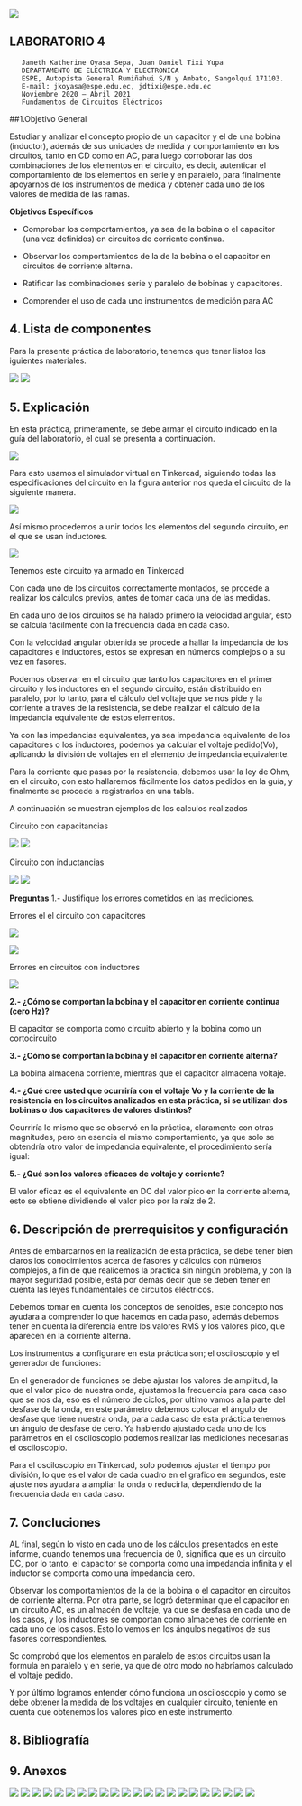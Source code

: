 ![](https://pbs.twimg.com/profile_images/712307087577993217/D8_89Lg4_400x400.jpg)
##  LABORATORIO 4
                                                                            
                                                                            
                                                                            
                                                                            
                                                                            
                                                                            
                                                                           
                                                                           
       Janeth Katherine Oyasa Sepa, Juan Daniel Tixi Yupa
       DEPARTAMENTO DE ELECTRICA Y ELECTRONICA
       ESPE, Autopista General Rumiñahui S/N y Ambato, Sangolquí 171103.
       E-mail: jkoyasa@espe.edu.ec, jdtixi@espe.edu.ec
       Noviembre 2020 – Abril 2021
       Fundamentos de Circuitos Eléctricos
       
       
##1.Objetivo General

Estudiar y analizar el concepto propio de un capacitor y el de una bobina (inductor), además de sus unidades de medida y comportamiento en los circuitos, tanto en CD como en AC, para luego corroborar las dos combinaciones de los elementos en el circuito, es decir, autenticar el comportamiento de los elementos en serie y en paralelo, para finalmente apoyarnos de los instrumentos de medida y obtener cada uno de los valores de medida de las ramas.

**Objetivos Específicos**

- Comprobar los comportamientos, ya sea de la bobina o el capacitor (una vez definidos) en circuitos de corriente continua.

- Observar los comportamientos de la de la bobina o el capacitor en circuitos de corriente alterna.

- Ratificar las combinaciones serie y paralelo de bobinas y capacitores.

- Comprender el uso de cada uno instrumentos de medición para AC

## 4. Lista de componentes

Para la presente práctica de laboratorio, tenemos que tener listos los iguientes materiales.
 
![](https://scontent.fuio16-1.fna.fbcdn.net/v/t1.0-9/151805546_3660444064052096_182864787375991665_o.jpg?_nc_cat=102&ccb=3&_nc_sid=730e14&_nc_eui2=AeEcwhIpzVZfm1_7W83j1ZcpkMFVvdSMqW6QwVW91IypbnaxIdxuC8SKTKxJ3IgG9pywSQqJNkExbXrhkteJfwS3&_nc_ohc=akJpsHufqZoAX8syLWC&_nc_ht=scontent.fuio16-1.fna&oh=a34822b141abe57ee767df3576fb8421&oe=605967DF)
![](https://scontent.fuio16-1.fna.fbcdn.net/v/t1.0-9/151774719_3660444050718764_6231663999448194014_n.jpg?_nc_cat=109&ccb=3&_nc_sid=730e14&_nc_eui2=AeFr8aW-I_WxM61uVVZwPtv_nib0LruxTOGeJvQuu7FM4UjRAKGY77jKxrjc9BKLim7BPH3Sg3mXO6RRlnM9fI29&_nc_ohc=uVOpTOlii4oAX-tDLiq&_nc_ht=scontent.fuio16-1.fna&oh=7caffb193f161ccb536228049ae2e30c&oe=605922C4)



## 5. Explicación

En esta práctica, primeramente, se debe armar el circuito indicado en la guía del laboratorio, el cual se presenta a continuación.
 
![](https://scontent.fuio16-1.fna.fbcdn.net/v/t1.0-9/153037578_3660444074052095_4551347715768146660_n.jpg?_nc_cat=101&ccb=3&_nc_sid=730e14&_nc_eui2=AeGz6l3gUmVbaouhy0zm9hsdSttMsoIPeM5K20yygg94zq7kbgoecAPu9zDWmHUXPgjWkw337kSTB05MgA1Z2_y9&_nc_ohc=u7LspwBnJtAAX_-c-GX&_nc_ht=scontent.fuio16-1.fna&oh=ab48f597ce245789ca3c4a3937db82f2&oe=6059A328)
 
Para esto usamos el simulador virtual en Tinkercad, siguiendo todas las especificaciones del circuito en la figura anterior nos queda el circuito de la siguiente manera.

![](https://scontent.fuio16-1.fna.fbcdn.net/v/t1.0-9/151146350_3660444257385410_2509234783844383490_o.jpg?_nc_cat=101&ccb=3&_nc_sid=730e14&_nc_eui2=AeEQrc-P6X8mXWaqrITV_9vVUJW57diVAzdQlbnt2JUDN8fDxbzrmJfuJYqCf_y1CUaFn-y4qHMfj7iMprPOaYyQ&_nc_ohc=Ve9lOfQ32-wAX9Yyv04&_nc_oc=AQnkEbxUVLM1-VmWISWpPU_wwOoce8EkPf_ZjTOw3BznPSCDdzDRcZrnlF3h-UzVVEo&_nc_ht=scontent.fuio16-1.fna&oh=beb49184549384d817455777e4aac008&oe=605A5C7C)



Así mismo procedemos a unir todos los elementos del segundo circuito, en el que se usan inductores.

![](https://scontent.fuio16-1.fna.fbcdn.net/v/t1.0-9/151435470_3660444224052080_3873018559477738035_o.jpg?_nc_cat=108&ccb=3&_nc_sid=730e14&_nc_eui2=AeEwtbQNYF1uEPPlOiwVbCICi5XhjkGgZQ6LleGOQaBlDlVxiC0JsatyHAJR9wUdzjv6V0YhfpZUWE6jQ81gQqhz&_nc_ohc=UvhT1tDXbzAAX_IExI4&_nc_ht=scontent.fuio16-1.fna&oh=2ab86d4e35c267f6cf37f2ea12560bf1&oe=6058A508)


Tenemos este circuito ya armado en Tinkercad

Con cada uno de los circuitos correctamente montados, se procede a realizar los cálculos previos, antes de tomar cada una de las medidas.

En cada uno de los circuitos se ha halado primero la velocidad angular, esto se calcula fácilmente con la frecuencia dada en cada caso.

Con la velocidad angular obtenida se procede a hallar la impedancia de los capacitores e inductores, estos se expresan en números complejos o a su vez en fasores.

Podemos observar en el circuito que tanto los capacitores en el primer circuito y los inductores en el segundo circuito, están distribuido en paralelo, por lo tanto, para el cálculo del voltaje que se nos pide y la corriente a través de la resistencia, se debe realizar el cálculo de la impedancia equivalente de estos elementos.

Ya con las impedancias equivalentes, ya sea impedancia equivalente de los capacitores o los inductores, podemos ya calcular el voltaje pedido(Vo), aplicando la división de voltajes en el elemento de impedancia equivalente.

Para la corriente que pasas por la resistencia, debemos usar la ley de Ohm, en el circuito, con esto hallaremos fácilmente los datos pedidos en la guía, y finalmente se procede a registrarlos en una tabla.

A continuación se muestran ejemplos de los calculos realizados

Circuito con capacitancias

![](https://scontent.fuio16-1.fna.fbcdn.net/v/t1.0-9/151310566_3660487634047739_3308345750771460283_n.jpg?_nc_cat=111&ccb=3&_nc_sid=730e14&_nc_eui2=AeFqegkGbPSZ418MrVqRT8RB-2uSfimRIED7a5J-KZEgQNr0oKMhgRMb57f7YMl03T13hNmBrHPAfTV1LRaOMWFF&_nc_ohc=AA6DmCdM5akAX_H5h2C&_nc_ht=scontent.fuio16-1.fna&oh=451040be4c9f16529642e992f32a0a61&oe=6059BED3)
![](https://scontent.fuio16-1.fna.fbcdn.net/v/t1.0-9/151666982_3660487640714405_1838181691299605500_n.jpg?_nc_cat=107&ccb=3&_nc_sid=730e14&_nc_eui2=AeFicYj7Byd0E4g7ynLX7-VybZObbZvlf9ptk5ttm-V_2td5nBXvz4K49Nv7fIB-pA3wH4Ym13pq11NHOxs1t1Qq&_nc_ohc=Qi5jOvh-BysAX-Dzjrk&_nc_ht=scontent.fuio16-1.fna&oh=8cc8a5d6fca454452aec306a144d5fd5&oe=6058FDBA)

Circuito con inductancias

![](https://scontent.fuio16-1.fna.fbcdn.net/v/t1.0-9/152064468_3660487647381071_7079699130832948635_n.jpg?_nc_cat=102&ccb=3&_nc_sid=730e14&_nc_eui2=AeHgnl26P0THJHak4l0OWzuUavgU8tLUButq-BTy0tQG62KI82uPIlhWcDCONSNIcCnRcH8PR2NRoR8Set39Md4d&_nc_ohc=g7i1vMCd2BUAX8Nt0BJ&_nc_ht=scontent.fuio16-1.fna&oh=e4875de1ecbb37c50e7ff8b51bfaffd7&oe=6059AA81)
![](https://scontent.fuio16-1.fna.fbcdn.net/v/t1.0-9/151580881_3660487627381073_4612224209894149240_n.jpg?_nc_cat=104&ccb=3&_nc_sid=730e14&_nc_eui2=AeGmhowshAZ49yozC1h3Jv-ryZTGUViq_aLJlMZRWKr9oqcuCdH06AM62qiPVm7oJYYtBrfvlXvweP-oniHiSJ4F&_nc_ohc=GGJCHL7PJhUAX9lvdoH&_nc_ht=scontent.fuio16-1.fna&oh=68b10296f1966198de61aa7acfa23933&oe=605A5025)


**Preguntas**
1.- Justifique los errores cometidos en las mediciones.

Errores el el circuito con capacitores


![](https://scontent.fuio16-1.fna.fbcdn.net/v/t1.0-9/151587619_3660690754027427_2264586706100497881_n.jpg?_nc_cat=106&ccb=3&_nc_sid=730e14&_nc_eui2=AeHQ2x8QykTsP04yjK9u6tEvP2bI1am9XhY_ZsjVqb1eFmXPtBOMcALIasi0wp2hmfQqfgnCTaiySpVyHegTAZBr&_nc_ohc=F9ZwbuDwAiUAX__YdOz&_nc_ht=scontent.fuio16-1.fna&oh=2bec524be2c0f28d72426e05b6336751&oe=605B5345)


![](https://scontent.fuio16-1.fna.fbcdn.net/v/t1.0-9/152234958_3660690760694093_6742610010448836183_n.jpg?_nc_cat=106&ccb=3&_nc_sid=730e14&_nc_eui2=AeHu_E2NMFfSQOnZearADYu_hJDZGcL_LZaEkNkZwv8tlhOEqXzbmt5dP54EtggHUISs1eTv7wpFoiTQgrqSCd_d&_nc_ohc=SeOneW9i14sAX-1xWej&_nc_ht=scontent.fuio16-1.fna&oh=cb4c14f5ca8c96f41d1607c347d74c94&oe=605A04BD)

Errores en circuitos con inductores

![](https://scontent.fuio16-1.fna.fbcdn.net/v/t1.0-9/151265704_3660690774027425_1745091421798886711_n.jpg?_nc_cat=104&ccb=3&_nc_sid=730e14&_nc_eui2=AeEqhHoJ5N1Lpul-kDZPSz-xg3LwZHw0j-eDcvBkfDSP5-rSEPS5DbWV4ypaTdH7SXDzTHjwYRZThe2W5gkMf52X&_nc_ohc=-mHgDeHeKPAAX_1qvvU&_nc_ht=scontent.fuio16-1.fna&oh=12091d48e401dceda318eb780895278c&oe=605AA2B7)


**2.- ¿Cómo se comportan la bobina y el capacitor en corriente continua (cero Hz)?**

El capacitor se comporta como circuito abierto y la bobina como un cortocircuito

**3.- ¿Cómo se comportan la bobina y el capacitor en corriente alterna?**

La bobina almacena corriente, mientras que el capacitor almacena voltaje.

**4.- ¿Qué cree usted que ocurriría con el voltaje Vo y la corriente de la resistencia en los circuitos analizados en esta práctica, si se utilizan dos bobinas o dos capacitores de valores distintos?**

Ocurriría lo mismo que se observó en la práctica, claramente con otras magnitudes, pero en esencia el mismo comportamiento, ya que solo se obtendría otro valor de impedancia equivalente, el procedimiento sería igual:

**5.- ¿Qué son los valores eficaces de voltaje y corriente?**

El valor eficaz es el equivalente en DC del valor pico en la corriente alterna, esto se obtiene dividiendo el valor pico por la raíz de 2.


## 6. Descripción de prerrequisitos y configuración

Antes de embarcarnos en la realización de esta práctica, se debe tener bien claros los conocimientos acerca de fasores y cálculos con números complejos, a fin de que realicemos la practica sin ningún problema, y con la mayor seguridad posible, está por demás decir que se deben tener en cuenta las leyes fundamentales de circuitos eléctricos.

Debemos tomar en cuenta los conceptos de senoides, este concepto nos ayudara a comprender lo que hacemos en cada paso, además debemos tener en cuenta la diferencia entre los valores RMS y los valores pico, que aparecen en la corriente alterna.

Los instrumentos a configurare en esta práctica son; el osciloscopio y el generador de funciones:

En el generador de funciones se debe ajustar los valores de amplitud, la que el valor pico de nuestra onda, ajustamos la frecuencia para cada caso que se nos da, eso es el número de ciclos, por ultimo vamos a la parte del desfase de la onda, en este parámetro debemos colocar el ángulo de desfase que tiene nuestra onda, para cada caso de esta práctica tenemos un ángulo de desfase de cero. Ya habiendo ajustado cada uno de los parámetros en el osciloscopio podemos realizar las mediciones necesarias el osciloscopio.

Para el osciloscopio en Tinkercad, solo podemos ajustar el tiempo por división, lo que es el valor de cada cuadro en el grafico en segundos, este ajuste nos ayudara a ampliar la onda o reducirla, dependiendo de la frecuencia dada en cada caso.

## 7. Concluciones

AL final, según lo visto en cada uno de los cálculos presentados en este informe, cuando tenemos una frecuencia de 0, significa que es un circuito DC, por lo tanto, el capacitor se comporta como una impedancia infinita y el inductor se comporta como una impedancia cero.

Observar los comportamientos de la de la bobina o el capacitor en circuitos de corriente alterna.
Por otra parte, se logró determinar que el capacitor en un circuito AC, es un almacén de voltaje, ya que se desfasa en cada uno de los casos, y los inductores se comportan como almacenes de corriente en cada uno de los casos. Esto lo vemos en los ángulos negativos de sus fasores correspondientes.

Sc comprobó que los elementos en paralelo de estos circuitos usan la formula en paralelo y en serie, ya que de otro modo no habríamos calculado el voltaje pedido.

Y por último logramos entender cómo funciona un osciloscopio y como se debe obtener la medida de los voltajes en cualquier circuito, teniente en cuenta que obtenemos los valores pico en este instrumento.

## 8.  Bibliografía



## 9. Anexos

![](https://scontent.fuio16-1.fna.fbcdn.net/v/t1.0-9/152361831_3660444267385409_5905927059679306103_o.jpg?_nc_cat=107&ccb=3&_nc_sid=730e14&_nc_eui2=AeFnsfrr-ntDySN9uz-hRRH2z6hKR-OF9ujPqEpH44X26FXSM_zVMJlSuky8VGHoMeUzOJHU4ejU446CeSudoKMU&_nc_ohc=LiN2sGzEYAIAX-cbRu1&_nc_ht=scontent.fuio16-1.fna&oh=05dc4a76f09b850919189ba2625c0306&oe=60590827)
![](https://scontent.fuio16-1.fna.fbcdn.net/v/t1.0-9/153502367_3660444344052068_6756790648400557511_o.jpg?_nc_cat=105&ccb=3&_nc_sid=730e14&_nc_eui2=AeE0FL1s-XFkjTKZ1v4i_qF80DAMG4BkHbnQMAwbgGQduafcwM3wlUY4EpjyyTTR9dfGw4p9xzdb-stJeQfw8J7i&_nc_ohc=h7Zy9DYxapQAX-BJ9ra&_nc_ht=scontent.fuio16-1.fna&oh=c1d5e297d850ba57b7b0bb9148e7b92b&oe=6058BC82)
![](https://scontent.fuio16-1.fna.fbcdn.net/v/t1.0-9/151269178_3660444480718721_9018573785586776351_o.jpg?_nc_cat=106&ccb=3&_nc_sid=730e14&_nc_eui2=AeH6tl4H4qFbuf-BTeMINdRobakn59DleLRtqSfn0OV4tCwfZkYU7_YV0LCxOedWT6qd2vXvz40w9HPgn9V0TtIi&_nc_ohc=5H8oivXaoVMAX9VD6t8&_nc_ht=scontent.fuio16-1.fna&oh=b1edc9525061126439ce6789b43cad79&oe=6057D430)
![](https://scontent.fuio16-1.fna.fbcdn.net/v/t1.0-9/151299488_3660444510718718_7852889967722255326_o.jpg?_nc_cat=111&ccb=3&_nc_sid=730e14&_nc_eui2=AeE2g6HbZl65byl6E3fC5_gE_qkn_w37GGL-qSf_DfsYYvn6TZFplyYZuyVzOKts4PHTI5gbR5KnEQsv86Bk3PhB&_nc_ohc=WO7sM6ajGWAAX-Zzq3b&_nc_ht=scontent.fuio16-1.fna&oh=f6bfa0b1a38ec7d8d16f01b484db326e&oe=605B853A)
![](https://scontent.fuio16-1.fna.fbcdn.net/v/t1.0-9/151829518_3660444574052045_1496712303327928762_o.jpg?_nc_cat=111&ccb=3&_nc_sid=730e14&_nc_eui2=AeF7z3Df-ip4Px2DRnC3nmoEb3jUHKJ5WBNveNQconlYE8YQBUg-ENPZ2kzFZ3FHNyC0YcBt__eIJXq_yOfkt2jp&_nc_ohc=h948MLIfF2wAX9uXjZD&_nc_oc=AQmgjOSgXHKJEb_5vWMdj9O_VSrD5rd3Bz4zp1wwXWM6894CDECEA7GesVyF-j48x5A&_nc_ht=scontent.fuio16-1.fna&oh=ad44b437c563171c44f95c6b5b92843c&oe=605A3534)
![](https://scontent.fuio16-1.fna.fbcdn.net/v/t1.0-9/151708235_3660444637385372_3733034533865137810_o.jpg?_nc_cat=102&ccb=3&_nc_sid=730e14&_nc_eui2=AeH3J-PiMeqJ6zdPhywO91RKc-N8xrPFhaRz43zGs8WFpCEXU5JjMA-3DJ_oCe3E8baYmfPu_2y4YHFJUv9qjZ7X&_nc_ohc=H4dBq2fPnpkAX-XNZUJ&_nc_ht=scontent.fuio16-1.fna&oh=126d023fc1d64243781226476dc0d4e4&oe=605B1293)
![](https://scontent.fuio16-1.fna.fbcdn.net/v/t1.0-9/153176294_3660444670718702_3171882370158800544_o.jpg?_nc_cat=105&ccb=3&_nc_sid=730e14&_nc_eui2=AeEbs0PRLvovzPqUbv2Jd0A-GjeqgBisnbsaN6qAGKydu7xwT_J158hLCljS4YDK6iOS8_Ys_ZbemJ9tmSPpXM5Y&_nc_ohc=rFk15paeTkQAX94LY1-&_nc_ht=scontent.fuio16-1.fna&oh=5d47b39838e032cc5f550407268c78e3&oe=6059B859)
![](https://scontent.fuio16-1.fna.fbcdn.net/v/t1.0-9/152519976_3660444764052026_6665477837328188768_o.jpg?_nc_cat=111&ccb=3&_nc_sid=730e14&_nc_eui2=AeF5tb8YMbb7sG3-Fq-BXGesAd_6-8E2Y_MB3_r7wTZj8yAvrH-zt1aXyLs-qCKbYKfQKIMK7shB62UdApAcmyT_&_nc_ohc=eZRZpL478egAX-clvou&_nc_ht=scontent.fuio16-1.fna&oh=f4891c415b235baaf53d2adc5e866b29&oe=6059EA43)
![](https://scontent.fuio16-1.fna.fbcdn.net/v/t1.0-9/152061861_3660444810718688_8779562658270468072_o.jpg?_nc_cat=106&ccb=3&_nc_sid=730e14&_nc_eui2=AeFupQ8Hqs2WBQF0yf4UI51VD1DGzf4Ps6cPUMbN_g-zp4C_aUxQ-V2Zj-YLOffY_1rF9NcuLsk5ab0LEzAO95qa&_nc_ohc=5r49ex2CZpQAX_7NOmc&_nc_ht=scontent.fuio16-1.fna&oh=be0399b11c7532b8405b19b4cafc4fd2&oe=605AAAFC)
![](https://scontent.fuio16-1.fna.fbcdn.net/v/t1.0-9/152366129_3660444864052016_7088665504736927692_o.jpg?_nc_cat=105&ccb=3&_nc_sid=730e14&_nc_eui2=AeEraLuGegOZA2AKNrMTVt91WMoaYxXFQCZYyhpjFcVAJtiaxWz5JT5hcfW4l9IZcuMJixnpiIHQT6xXTxA-0AbH&_nc_ohc=kQ2r0xX65iQAX9XNdla&_nc_ht=scontent.fuio16-1.fna&oh=ff352663d471070dce12ca75623b496f&oe=60586D4C)
![](https://scontent.fuio16-1.fna.fbcdn.net/v/t1.0-9/153138786_3660444897385346_649933465015273237_o.jpg?_nc_cat=107&ccb=3&_nc_sid=730e14&_nc_eui2=AeH_A-uerLpwx2Gr2zgvfdQlnGc2xwLfZ2ucZzbHAt9naxwfQ8pAWz_Dlh4AXetJDXU9fhEY62SyjZP-s5jf10Yw&_nc_ohc=UirYXRmib_oAX_td0qZ&_nc_ht=scontent.fuio16-1.fna&oh=398b9ec6a0c499b227cd08d08994d9c6&oe=6057E60C)
![](https://scontent.fuio16-1.fna.fbcdn.net/v/t1.0-9/151148666_3660444927385343_5840806774656141103_o.jpg?_nc_cat=108&ccb=3&_nc_sid=730e14&_nc_eui2=AeFrhGZqZ8XLGnQc5tG_oe_JFT8SVcVo_VUVPxJVxWj9VVfWcmRcDiJw5ROpjoB12Lg-pkv4XCCH28MdbRxkuX43&_nc_ohc=ZVKpQ5xL7fAAX8IwAwB&_nc_ht=scontent.fuio16-1.fna&oh=47297f41ad840004e2e0070cdd01f362&oe=605AACFA)
![](https://scontent.fuio16-1.fna.fbcdn.net/v/t1.0-9/152305815_3660445007385335_2847076007208597312_o.jpg?_nc_cat=104&ccb=3&_nc_sid=730e14&_nc_eui2=AeFErR1kHpNfnm1iaMCK0DRQF91m4Mw-9lIX3WbgzD72Usj7Ymm2SuIx3Wx_RGA-_IPg1ZOMg2K7GXE_Me8s8vWp&_nc_ohc=lZKS99Xy4WcAX9SLcA-&_nc_ht=scontent.fuio16-1.fna&oh=fb46ee3e3c0e77b19c7b8d655c9045bc&oe=6059CA8B)
![](https://scontent.fuio16-1.fna.fbcdn.net/v/t1.0-9/152406972_3660445144051988_2715710335604975638_o.jpg?_nc_cat=101&ccb=3&_nc_sid=730e14&_nc_eui2=AeE_CBOyHagFWTO9KgfUcFNL-pDsiivuqeb6kOyKK-6p5tDNa7Kk6Ql_qdNe5vX4wfl-RdyVfSv_yETQT5Zn5krU&_nc_ohc=UXtQdXYSCuoAX87pgS3&_nc_ht=scontent.fuio16-1.fna&oh=a86c88d9c1a52eaedca37365a519611a&oe=605999AF)
![](https://scontent.fuio16-1.fna.fbcdn.net/v/t1.0-9/152228954_3660445074051995_114322993187327061_n.jpg?_nc_cat=108&ccb=3&_nc_sid=730e14&_nc_eui2=AeG5cmEe6dxZmKOtJLTx-gS1Gr4cdHbsk_Mavhx0duyT89sQJ0CcZyNuodP0asE4k5gzK1vrZK3DYG2DRU9FtmM3&_nc_ohc=JTIxgg2AHNUAX_GyjoD&_nc_ht=scontent.fuio16-1.fna&oh=2c97fea1493a6cbe56a416781c68bf95&oe=60595A61)
![](https://scontent.fuio16-1.fna.fbcdn.net/v/t1.0-9/152552369_3660445240718645_7403095392801421530_o.jpg?_nc_cat=110&ccb=3&_nc_sid=730e14&_nc_eui2=AeF-TKX4lVzdCkkpfl2YRDdWExqpJUEw89MTGqklQTDz0zaxG8Qewrw2Vkr39FCcPWqrU5QTx_FobUmnLvdPI8Pl&_nc_ohc=FGrf-a5XvNgAX_1DZ6F&_nc_ht=scontent.fuio16-1.fna&oh=5642815718431a4c1450f82211cb533f&oe=605B39A5)
![](https://scontent.fuio16-1.fna.fbcdn.net/v/t1.0-9/152006775_3660445347385301_5956784051018105034_o.jpg?_nc_cat=105&ccb=3&_nc_sid=730e14&_nc_eui2=AeHHQ4lNbWJIhIoOx-yJDwMUGzOuSMc0BdgbM65IxzQF2Ekd486IDuF1675XZom0egwAxavp61o5PeCrgpTcrCHA&_nc_ohc=S3lIf-T3BKsAX_OVcm_&_nc_ht=scontent.fuio16-1.fna&oh=35cd2f44119d3bff9e2aaf5b4731fb84&oe=605A07A4)
![](https://scontent.fuio16-1.fna.fbcdn.net/v/t1.0-9/151623416_3660445374051965_3792073994353541871_o.jpg?_nc_cat=100&ccb=3&_nc_sid=730e14&_nc_eui2=AeGL7eYeAQE02kHTDY5q8cbCwx-NBlqQabTDH40GWpBptMI3AGQCKWYTxhWDFOhld-_7ZyBejsIKNn8au9GwFb4U&_nc_ohc=9aFSpikUbnUAX-r8p-Y&_nc_ht=scontent.fuio16-1.fna&oh=38a9fe41bec068fe9ad36358c559aace&oe=6057F8E3)
![](https://scontent.fuio16-1.fna.fbcdn.net/v/t1.0-9/151125972_3660445497385286_4340485104265941090_o.jpg?_nc_cat=100&ccb=3&_nc_sid=730e14&_nc_eui2=AeGip32KsrHxLvf52LBJyS7e8G_FgkZtWPLwb8WCRm1Y8tsbidvrTpRto4M_O00R0JGQsahD09i_T484RiNSv09w&_nc_ohc=RLjB1pBSNAYAX8WCxhb&_nc_ht=scontent.fuio16-1.fna&oh=154f81b74ff1a53cc532f04ebf587eee&oe=6059A5DE)
![](https://scontent.fuio16-1.fna.fbcdn.net/v/t1.0-9/152422755_3660445590718610_2101278710527529356_o.jpg?_nc_cat=107&ccb=3&_nc_sid=730e14&_nc_eui2=AeG2ZPPMEYwJ9i04G9JiRX8S7mJAHe53QxjuYkAd7ndDGCXoZG8Z9hkgX9iBaffzo1YspDmqba-7VUSNwDZHNDhU&_nc_ohc=BNQ8j_in3zMAX8CCs-x&_nc_ht=scontent.fuio16-1.fna&oh=34e958473be73eaea5b8bda844c105d0&oe=60590529)
![](https://scontent.fuio16-1.fna.fbcdn.net/v/t1.0-9/152806703_3660445657385270_4779625403629136100_o.jpg?_nc_cat=106&ccb=3&_nc_sid=730e14&_nc_eui2=AeE330Qps2lrhgmv7TeMaOMsCq_yqB7YunMKr_KoHti6c4Lm4WgwR9YzL7gQtFINZtrPy39B23TFObUj_Q0vt2vJ&_nc_ohc=XAThhs9nytkAX-qnNBV&_nc_ht=scontent.fuio16-1.fna&oh=8d23bf70d9fa52495897bd000c144821&oe=605A9FB9)
![](https://scontent.fuio16-1.fna.fbcdn.net/v/t1.0-9/153214207_3660445670718602_2838315303547246719_o.jpg?_nc_cat=105&ccb=3&_nc_sid=730e14&_nc_eui2=AeEFqg0iNKmz2WDZ4E9RmTvf9s3cKXP7FKr2zdwpc_sUqiMYzXXU6SfTMRerDv5lhC_cm4Nq5WRNk2xOg1bLrjYR&_nc_ohc=I9JRPpZHgN0AX-jjkC2&_nc_oc=AQnNCCsdKjfVWZ9u6FlxS0iz0ieCem05ubUJbW6HnWUCWVJNwS5XjNaSoOcVs16ilCU&_nc_ht=scontent.fuio16-1.fna&oh=7f00dfb82989c21de63cb1b8e247f0b0&oe=605A3C24)
